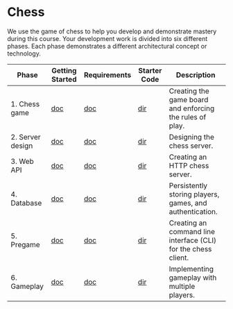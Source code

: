 # Chess

We use the game of chess to help you develop and demonstrate mastery during this course. Your development work is divided into six different phases. Each phase demonstrates a different architectural concept or technology.

| Phase            | Getting Started                           | Requirements                            | Starter Code                        | Description                                                    |
| ---------------- | ----------------------------------------- | --------------------------------------- | ----------------------------------- | -------------------------------------------------------------- |
| 1. Chess game    | [doc](1-chess-game/getting-started.md)    | [doc](1-chess-game/chess-game.md)       | [dir](1-chess-game/starter-code)    | Creating the game board and enforcing the rules of play.       |
| 2. Server design | [doc](2-server-design/getting-started.md) | [doc](2-server-design/server-design.md) | [dir](2-server-design/starter-code) | Designing the chess server.                                    |
| 3. Web API       | [doc](3-web-api/getting-started.md)       | [doc](3-web-api/web-api.md)             | [dir](3-web-api/starter-code)       | Creating an HTTP chess server.                                 |
| 4. Database      | [doc](4-database/getting-started.md)      | [doc](4-database/database.md)           | [dir](4-database/starter-code)      | Persistently storing players, games, and authentication.       |
| 5. Pregame       | [doc](5-pregame/getting-started.md)       | [doc](5-pregame/pregame.md)             | [dir](5-pregame/starter-code)       | Creating an command line interface (CLI) for the chess client. |
| 6. Gameplay      | [doc](6-gameplay/getting-started.md)      | [doc](6-gameplay/game-play.md)          | [dir](6-gameplay/starter-code)      | Implementing gameplay with multiple players.                   |
